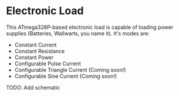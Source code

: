 # Electronic Load

This ATmega328P-based electronic load is capable of loading power supplies (Batteries, Wallwarts, you name it). It's modes are:

* Constant Current
* Constant Resistance
* Constant Power
* Configurable Pulse Current
* Configurable Triangle Current	(Coming soon!)
* Configurable Sine Current (Coming soon!)

TODO: Add schematic